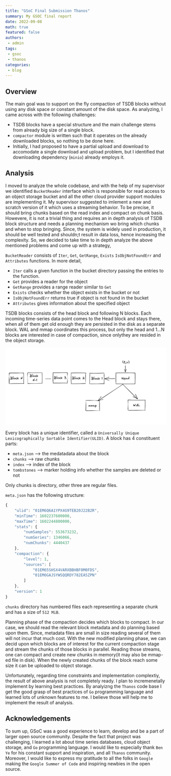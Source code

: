 ```yaml
---
title: "GSoC Final Submission Thanos" 
summary: My GSOC final report
date: 2022-09-08
math: true
featured: false
authors: 
 - admin
tags: 
 - gsoc
 - thanos
categories: 
 - blog 
---
```

## Overview

The main goal was to support on the fly compaction of TSDB blocks without using any disk space or constant amount of the disk space. As analyzing, I came across with the following challenges:

- TSDB blocks have a special structure and the main challenge stems from already big size of a single block.
- `compactor` module is written such that it operates on the  already downloaded blocks, so nothing to be done here.
- Initially, I had proposed to have a partial upload and download to accomodate a single download and upload problem, but I identified that downloading dependency (`minio`) already employs it.

## Analysis

I moved to analyze the whole codebase, and with the help of my supervisor we identified `BucketReader` interface which is responsible for read access to an object storage bucket and all the other cloud provider support modules are implementing it. My supervisor suggested to imlement a new and scratch version of it which uses a streaming behavior. To be precise, it should bring chunks based on the read index and compact on chunk basis. Howevere, it is not a trivial thing and requires an in depth analysis of TSDB block structure and needs a planning mechanism wo bring which chunks and when to stop bringing. Since, the system is widely used in production, it should be well tested and shouldn;t result in data loss, hence increasing the complexity. So, we decided to take time to in depth analyze the above mentioned problems and come up with a strategy, 

`BucketReader` consists of `Iter`, `Get`, `GetRange`, `Exists` `IsObjNotFoundErr` and `Attributes` functions. In more detail, 
  - `Iter` calls a given function in the bucket directory passing the entries to the function.
  - `Get` provides a reader for the object
  - `GetRange` provides a range reader similar to `Get`
  - `Exists` checks whether the object exists in the bucket or not
  - `IsObjNotFoundErr` returns true if object is not found in the bucket
  - `Attributes` gives information about the specified object

TSDB blocks consists of the head block and following N blocks. Each incoming time-series data point comes to the Head block and stays there, when all of them get old enough they are persisted in the disk as a separate block. WAL and mmap coordinates this process, but only the head and 1...N blocks are interested in case of compaction, since  onlythey are resided in the object storage.

![tsdb-block](./tsdb.png)

Every block has a unique identifier, called a `Universally Unique Lexicographically Sortable Identifier(ULID)`. A block has 4 constituent parts:
- `meta.json` --> the medatadata about the block
- `chunks` --> raw chunks
- `index` --> index of the block
- `tombstones` --> marker holding info whether the samples are deleted or not

Only chunks is directory, other three are regular files. 

`meta.json` has the following structure:
```js
{
    "ulid": "01EM6Q6A1YPX4G9TEB20J22B2R",
    "minTime": 1602237600000,
    "maxTime": 1602244800000,
    "stats": {
        "numSamples": 553673232,
        "numSeries": 1346066,
        "numChunks": 4440437
    },
    "compaction": {
        "level": 1,
        "sources": [
            "01EM65SHSX4VARXBBHBF0M0FDS",
            "01EM6GAJSYWSQQRDY782EA5ZPN"
        ]
    },
    "version": 1
}
```

`chunks` directory has numbered files each representing a separate chunk and has a size of `512 MiB`.

Planning phase of the compaction decides which blocks to compact. In our case, we should read the relevant block metadata and do planning based upon them. Since, metadata files are small in size reading several of them will not incur that much cost. With the new modified planning phase, we can decid upon which blocks are of interest for the current compaction stage and stream the chunks of those blocks in parallel. Reading those streams, one can compact and create new chunks in memory(it may also be mmap-ed file in disk). When the newly created chunks of the block reach some size it can be uploaded to object storage.

Unfortunately, regarding time constraints and implementation complextiy, the result of above analysis is not completely ready. I plan to incremenetally implement by learning best practices. By analyizng the `Thanos` code base I get the good grasp of best practices of `Go` programming language and learned lots of unknown features to me. I believe those will help me to implement the result of analysis.

## Acknowledgements
To sum up, GSoC was a good experience to learn, develop and be a part of larger open source community. Despite the fact that project was challenging, I learned a lot about time series databases, cloud object storage, and  `Go` programming language. I would like to especially thank `Ben Ye` for his constant support and inspiration, and all `Thanos` community. Moreover, I would like to express my gratitude to all the folks in `Google` making the `Google Summer of Code` and inspiring newbies in the open source.
